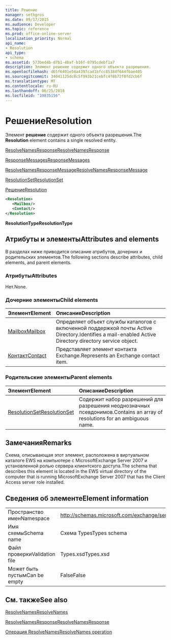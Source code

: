 ```yaml
---
title: Решение
manager: sethgros
ms.date: 09/17/2015
ms.audience: Developer
ms.topic: reference
ms.prod: office-online-server
localization_priority: Normal
api_name:
- Resolution
api_type:
- schema
ms.assetid: 573bed4b-d7b1-4baf-b16f-0795cdebf1a7
description: Элемент решение содержит одного объекта разрешения.
ms.openlocfilehash: d65f6401e54a4397cad1bfcc85384f644fbae405
ms.sourcegitcommit: 34041125dc8c5f993b21cebfc4f8b72f0fd2cb6f
ms.translationtype: MT
ms.contentlocale: ru-RU
ms.lasthandoff: 06/25/2018
ms.locfileid: "19835156"
---
```

# <a name="resolution"></a><span data-ttu-id="e7174-103">Решение</span><span class="sxs-lookup"><span data-stu-id="e7174-103">Resolution</span></span>

<span data-ttu-id="e7174-104">Элемент **решение** содержит одного объекта разрешения.</span><span class="sxs-lookup"><span data-stu-id="e7174-104">The **Resolution** element contains a single resolved entity.</span></span> 
  
[<span data-ttu-id="e7174-105">ResolveNamesResponse</span><span class="sxs-lookup"><span data-stu-id="e7174-105">ResolveNamesResponse</span></span>](resolvenamesresponse.md)
  
[<span data-ttu-id="e7174-106">ResponseMessages</span><span class="sxs-lookup"><span data-stu-id="e7174-106">ResponseMessages</span></span>](responsemessages.md)
  
[<span data-ttu-id="e7174-107">ResolveNamesResponseMessage</span><span class="sxs-lookup"><span data-stu-id="e7174-107">ResolveNamesResponseMessage</span></span>](resolvenamesresponsemessage.md)
  
[<span data-ttu-id="e7174-108">ResolutionSet</span><span class="sxs-lookup"><span data-stu-id="e7174-108">ResolutionSet</span></span>](resolutionset.md)
  
[<span data-ttu-id="e7174-109">Решение</span><span class="sxs-lookup"><span data-stu-id="e7174-109">Resolution</span></span>](resolution.md)
  
```xml
<Resolution>
   <Mailbox/>
   <Contact/>
</Resolution>
```

 <span data-ttu-id="e7174-110">**ResolutionType**</span><span class="sxs-lookup"><span data-stu-id="e7174-110">**ResolutionType**</span></span>
## <a name="attributes-and-elements"></a><span data-ttu-id="e7174-111">Атрибуты и элементы</span><span class="sxs-lookup"><span data-stu-id="e7174-111">Attributes and elements</span></span>

<span data-ttu-id="e7174-112">В разделах ниже приводится описание атрибутов, дочерних и родительских элементов.</span><span class="sxs-lookup"><span data-stu-id="e7174-112">The following sections describe attributes, child elements, and parent elements.</span></span>
  
### <a name="attributes"></a><span data-ttu-id="e7174-113">Атрибуты</span><span class="sxs-lookup"><span data-stu-id="e7174-113">Attributes</span></span>

<span data-ttu-id="e7174-114">Нет.</span><span class="sxs-lookup"><span data-stu-id="e7174-114">None.</span></span>
  
### <a name="child-elements"></a><span data-ttu-id="e7174-115">Дочерние элементы</span><span class="sxs-lookup"><span data-stu-id="e7174-115">Child elements</span></span>

|<span data-ttu-id="e7174-116">**Элемент**</span><span class="sxs-lookup"><span data-stu-id="e7174-116">**Element**</span></span>|<span data-ttu-id="e7174-117">**Описание**</span><span class="sxs-lookup"><span data-stu-id="e7174-117">**Description**</span></span>|
|:-----|:-----|
|[<span data-ttu-id="e7174-118">Mailbox</span><span class="sxs-lookup"><span data-stu-id="e7174-118">Mailbox</span></span>](mailbox.md) <br/> |<span data-ttu-id="e7174-119">Определяет объект службы каталогов с включенной поддержкой почты Active Directory.</span><span class="sxs-lookup"><span data-stu-id="e7174-119">Identifies a mail-enabled Active Directory directory service object.</span></span>  <br/> |
|[<span data-ttu-id="e7174-120">Контакт</span><span class="sxs-lookup"><span data-stu-id="e7174-120">Contact</span></span>](contact.md) <br/> |<span data-ttu-id="e7174-121">Представляет элемент контакта Exchange.</span><span class="sxs-lookup"><span data-stu-id="e7174-121">Represents an Exchange contact item.</span></span>  <br/> |
   
### <a name="parent-elements"></a><span data-ttu-id="e7174-122">Родительские элементы</span><span class="sxs-lookup"><span data-stu-id="e7174-122">Parent elements</span></span>

|<span data-ttu-id="e7174-123">**Элемент**</span><span class="sxs-lookup"><span data-stu-id="e7174-123">**Element**</span></span>|<span data-ttu-id="e7174-124">**Описание**</span><span class="sxs-lookup"><span data-stu-id="e7174-124">**Description**</span></span>|
|:-----|:-----|
|[<span data-ttu-id="e7174-125">ResolutionSet</span><span class="sxs-lookup"><span data-stu-id="e7174-125">ResolutionSet</span></span>](resolutionset.md) <br/> |<span data-ttu-id="e7174-126">Содержит набор разрешений для разрешения неоднозначных псевдонимов.</span><span class="sxs-lookup"><span data-stu-id="e7174-126">Contains an array of resolutions for an ambiguous name.</span></span>  <br/> |
   
## <a name="remarks"></a><span data-ttu-id="e7174-127">Замечания</span><span class="sxs-lookup"><span data-stu-id="e7174-127">Remarks</span></span>

<span data-ttu-id="e7174-128">Схема, описывающая этот элемент, расположена в виртуальном каталоге EWS на компьютере с MicrosoftExchange Server 2007 и установленной ролью сервера клиентского доступа.</span><span class="sxs-lookup"><span data-stu-id="e7174-128">The schema that describes this element is located in the EWS virtual directory of the computer that is running MicrosoftExchange Server 2007 that has the Client Access server role installed.</span></span>
  
## <a name="element-information"></a><span data-ttu-id="e7174-129">Сведения об элементе</span><span class="sxs-lookup"><span data-stu-id="e7174-129">Element information</span></span>

|||
|:-----|:-----|
|<span data-ttu-id="e7174-130">Пространство имен</span><span class="sxs-lookup"><span data-stu-id="e7174-130">Namespace</span></span>  <br/> |http://schemas.microsoft.com/exchange/services/2006/types  <br/> |
|<span data-ttu-id="e7174-131">Имя схемы</span><span class="sxs-lookup"><span data-stu-id="e7174-131">Schema name</span></span>  <br/> |<span data-ttu-id="e7174-132">Схема Types</span><span class="sxs-lookup"><span data-stu-id="e7174-132">Types schema</span></span>  <br/> |
|<span data-ttu-id="e7174-133">Файл проверки</span><span class="sxs-lookup"><span data-stu-id="e7174-133">Validation file</span></span>  <br/> |<span data-ttu-id="e7174-134">Types.xsd</span><span class="sxs-lookup"><span data-stu-id="e7174-134">Types.xsd</span></span>  <br/> |
|<span data-ttu-id="e7174-135">Может быть пустым</span><span class="sxs-lookup"><span data-stu-id="e7174-135">Can be empty</span></span>  <br/> |<span data-ttu-id="e7174-136">False</span><span class="sxs-lookup"><span data-stu-id="e7174-136">False</span></span>  <br/> |
   
## <a name="see-also"></a><span data-ttu-id="e7174-137">См. также</span><span class="sxs-lookup"><span data-stu-id="e7174-137">See also</span></span>



[<span data-ttu-id="e7174-138">ResolveNames</span><span class="sxs-lookup"><span data-stu-id="e7174-138">ResolveNames</span></span>](resolvenames.md)
  
[<span data-ttu-id="e7174-139">ResolveNamesResponse</span><span class="sxs-lookup"><span data-stu-id="e7174-139">ResolveNamesResponse</span></span>](resolvenamesresponse.md)
  
[<span data-ttu-id="e7174-140">Операция ResolveNames</span><span class="sxs-lookup"><span data-stu-id="e7174-140">ResolveNames operation</span></span>](resolvenames-operation.md)

